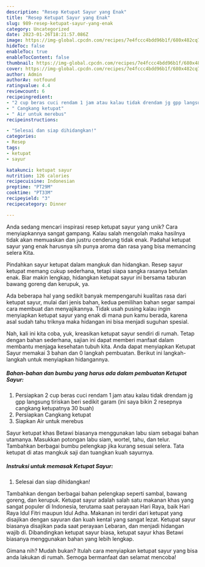 ```yaml
---
description: "Resep Ketupat Sayur yang Enak"
title: "Resep Ketupat Sayur yang Enak"
slug: 989-resep-ketupat-sayur-yang-enak
category: Uncategorized
date: 2023-01-26T18:21:57.086Z
image: https://img-global.cpcdn.com/recipes/7e4fccc4bdd96b1f/680x482cq70/ketupat-sayur-foto-resep-utama.jpg
hideToc: false
enableToc: true
enableTocContent: false
thumbnail: https://img-global.cpcdn.com/recipes/7e4fccc4bdd96b1f/680x482cq70/ketupat-sayur-foto-resep-utama.jpg
cover: https://img-global.cpcdn.com/recipes/7e4fccc4bdd96b1f/680x482cq70/ketupat-sayur-foto-resep-utama.jpg
author: Admin
authorAv: notfound
ratingvalue: 4.4
reviewcount: 6
recipeingredient:
- "2 cup beras cuci rendam 1 jam atau kalau tidak drendam jg gpp langsung tiriskan beri sedikit garam ini saya bikin 2 resepnya cangkang ketupatnya 30 buah"
- " Cangkang ketupat"
- " Air untuk merebus"
recipeinstructions:

- "Selesai dan siap dihidangkan!"
categories:
- Resep
tags:
- ketupat
- sayur

katakunci: ketupat sayur 
nutrition: 126 calories
recipecuisine: Indonesian
preptime: "PT29M"
cooktime: "PT33M"
recipeyield: "3"
recipecategory: Dinner

---
```





Anda sedang mencari inspirasi resep ketupat sayur yang unik? Cara menyiapkannya sangat gampang. Kalau salah mengolah maka hasilnya tidak akan memuaskan dan justru cenderung tidak enak. Padahal ketupat sayur yang enak harusnya sih punya aroma dan rasa yang bisa memancing selera Kita.





Pindahkan sayur ketupat dalam mangkuk dan hidangkan. Resep sayur ketupat memang cukup sederhana, tetapi siapa sangka rasanya betulan enak. Biar makin lengkap, hidangkan ketupat sayur ini bersama taburan bawang goreng dan kerupuk, ya.

Ada beberapa hal yang sedikit banyak mempengaruhi kualitas rasa dari ketupat sayur, mulai dari jenis bahan, kedua pemilihan bahan segar sampai cara membuat dan menyajikannya. Tidak usah pusing kalau ingin menyiapkan ketupat sayur yang enak di mana pun kamu berada, karena asal sudah tahu triknya maka hidangan ini bisa menjadi suguhan spesial.






Nah, kali ini kita coba, yuk, kreasikan ketupat sayur sendiri di rumah. Tetap dengan bahan sederhana, sajian ini dapat memberi manfaat dalam membantu menjaga kesehatan tubuh kita. Anda dapat menyiapkan Ketupat Sayur memakai 3 bahan dan 0 langkah pembuatan. Berikut ini langkah-langkah untuk menyiapkan hidangannya.

<!--inarticleads1-->

##### Bahan-bahan dan bumbu yang harus ada dalam pembuatan Ketupat Sayur:

1. Persiapkan 2 cup beras cuci rendam 1 jam atau kalau tidak drendam jg gpp langsung tiriskan beri sedikit garam (ini saya bikin 2 resepnya cangkang ketupatnya 30 buah)
1. Persiapkan  Cangkang ketupat
1. Siapkan  Air untuk merebus


Sayur ketupat khas Betawi biasanya menggunakan labu siam sebagai bahan utamanya. Masukkan potongan labu siam, wortel, tahu, dan telur. Tambahkan berbagai bumbu pelengkap jika kurang sesuai selera. Tata ketupat di atas mangkuk saji dan tuangkan kuah sayurnya. 

<!--inarticleads2-->

##### Instruksi untuk memasak Ketupat Sayur:


1. Selesai dan siap dihidangkan!

Tambahkan dengan berbagai bahan pelengkap seperti sambal, bawang goreng, dan kerupuk. Ketupat sayur adalah salah satu makanan khas yang sangat populer di Indonesia, terutama saat perayaan Hari Raya, baik Hari Raya Idul Fitri maupun Idul Adha. Makanan ini terdiri dari ketupat yang disajikan dengan sayuran dan kuah kental yang sangat lezat. Ketupat sayur biasanya disajikan pada saat perayaan Lebaran, dan menjadi hidangan wajib di. Dibandingkan ketupat sayur biasa, ketupat sayur khas Betawi biasanya menggunakan bahan yang lebih lengkap. 

Gimana nih? Mudah bukan? Itulah cara menyiapkan ketupat sayur yang bisa anda lakukan di rumah. Semoga bermanfaat dan selamat mencoba!
